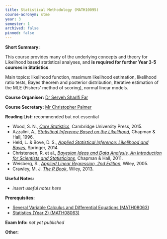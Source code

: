 ```yaml
---
title: Statistical Methodology (MATH10095)
course-acronym: stme
year: 3
semester: 1
archived: false
pinned: false
---
```


**Short Summary:** 

This course provides many of the underlying concepts and theory for Likelihood based statistical analyses, and **is required for further Year 3-5 courses in Statistics**.

Main topics: likelihood function, maximum likelihood estimation, likelihood ratio tests, Bayes theorem and posterior distribution, Iterative estimation of the MLE (Fishers' method of scoring), normal linear models.

**Course Organiser:** [Dr Serveh Sharifi Far](<Serveh.Sharifi@ed.ac.uk>)

**Course Secretary:** [Mr Christopher Palmer](<chris.palmer@ed.ac.uk>) 

**Reading List:** recommended but not essential

- Wood, S. N., [*Core Statistics*](https://discovered.ed.ac.uk/permalink/f/1s15qcp/TN_cdi_scopus_primary_607650732), Cambridge University Press, 2015.
- Azzalini, A., [*Statistical Inference Based on the Likelihood*](https://discovered.ed.ac.uk/permalink/f/1s15qcp/TN_cdi_askewsholts_vlebooks_9781351414470), Chapman & Hall, 1996.
- Held, L. & Bove, D. S., [*Applied Statistical Inference: Likelihood and Bayes*](https://discovered.ed.ac.uk/permalink/f/1s15qcp/TN_cdi_zurich_eprints_oai_www_zora_uzh_ch_86736), Springer, 2014.
- Christensen, R. et al., [*Bayesian Ideas and Data Analysis, An Introduction for Scientists and Statisticians*](https://discovered.ed.ac.uk/permalink/f/1njkql8/44UOE_ALMA51249566650002466), Chapman & Hall, 2011.
- Weisberg, S., [*Applied Linear Regression, 2nd Edition*](https://discovered.ed.ac.uk/permalink/f/gfso8q/44UOE_ALMA51134232160002466), Wiley, 2005.
- Crawley, M. J. [*The R Book*](https://discovered.ed.ac.uk/permalink/f/1s15qcp/TN_cdi_skillsoft_books24x7_bks00044455), Wiley, 2013.

**Useful Notes:**

- *insert useful notes here* 

**Prerequisites:** 

- [Several Variable Calculus and Differential Equations (MATH08063)](/math2/#svcde)
- [Statistics (Year 2) (MATH08063)](/math2/#sta2) 

**Exam Info:** *not yet published*

**Other:**

